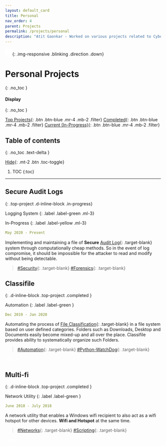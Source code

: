 ```yaml
---
layout: default_card
title: Personal
nav_order: 4
parent: Projects
permalink: /projects/personal
description: "Atit Gaonkar - Worked on various projects related to Cyber-Security, Automation, Visualization and Scripting. Ex: Secure Audit Logs, Classifile and Multifi"
---
```


<link rel="stylesheet" href="..\..\assets\css\bootstrap-iso.css" crossorigin="anonymous">
<style>
  .hidden{
    color: white;
    user-select: none;
  }
  .down {
  position: fixed;
  bottom: 20px;
  right: 30px;
  z-index: 99;
  font-size: 18px;
  border: none;
  outline: none;
  padding: 10px;
  border-radius: 25px;
  background-image: linear-gradient(#4593fb, #227efa);
  background-color: #227efa;
}
.direction{
  opacity: 0.5;
}
.down:hover {
  animation: none;
  /* opacity: 0.75; */
  box-shadow:
  0 2.8px 2.2px rgba(0, 0, 0, 0.034),
  0 6.7px 5.3px rgba(0, 0, 0, 0.048),
  0 12.5px 10px rgba(0, 0, 0, 0.06),
  0 22.3px 17.9px rgba(0, 0, 0, 0.072),
  0 41.8px 33.4px rgba(0, 0, 0, 0.086),
  0 100px 80px rgba(0, 0, 0, 0.12);
}
.blinking {
  animation: blinkingText 1.0s infinite;
  cursor: pointer;
}
.no-blinking {
  animation: none;
  cursor: pointer;
}
@keyframes blinkingText {
  0% {
    opacity: 0.35;
  }
  25% {
    opacity: 0.5;
  }
  50% {
    opacity: 0.70;
  }
  75% {
    opacity: 0.5;
  }
  100% {
    opacity: 0.35;
  }
}
.horizontal-rule{
    border-top: 1px solid #DDD;
}
</style>

![Direction](../../assets/images/arrow-down.png){: .img-responsive .blinking .direction .down}

# Personal Projects
{: .no_toc }

#### Display
{: .no_toc }

[Top Projects](#filter){: .btn .btn-blue .mr-4 .mb-2 .filter} [Completed](#filter){: .btn .btn-blue .mr-4 .mb-2 .filter} [Current (In-Progress)](#filter){: .btn .btn-blue .mr-4 .mb-2 .filter} 

## Table of contents
{: .no_toc .text-delta }

[Hide](#){: .mt-2 .btn .toc-toggle}

1. TOC
{:toc}

---

## Secure Audit Logs
{: .top-project .d-inline-block .in-progress}

Logging System
{: .label .label-green .ml-3}

In-Progress
{: .label .label-yellow .ml-3}

```yaml
May 2020 - Present
```

Implementing and maintaining a ﬁle of **Secure** [Audit Log](https://en.wikipedia.org/wiki/Audit_trail){: .target-blank} system through computationally cheap methods. So in the event of log compromise, it should be impossible for the attacker to read and modify without being detectable.

> [#Security](javascript:void(0)){: .target-blank} [#Forensics](javascript:void(0)){: .target-blank}

<!-- <a href="javascript:void(0)" class="btn mr-2" style="color:white; background-color: gray; cursor: no-drop !important" disabled>Github</a> -->




## Classifile
{: .d-inline-block .top-project .completed }

Automation
{: .label .label-green }

```yaml
Dec 2019 - Jan 2020
```

Automating the process of [File Classification](javascript:void(0)){: .target-blank} in a file system based on user defined categories. Folders such as Downloads, Desktop and Documents easily become mixed-up and all over the place. Classifile provides ability to systematically organize such Folders.

> [#Automation](javascript:void(0)){: .target-blank} [#Python-WatchDog](javascript:void(0)){: .target-blank}

<a href="https://github.com/asgaonkar/Classifile" class="btn btn-purple mr-2" style="color:white">Github</a>
<!-- [Github](https://github.com/asgaonkar/Classifile){: .btn .btn-purple .mr-2} -->
<!-- [Demo](){: .btn .btn-green .disabled} -->



## Multi-fi
{: .d-inline-block .top-project .completed }

Network Utility
{: .label .label-green }

```yaml
June 2018 - July 2018
```

A network utility that enables a Windows wifi recipient to also act as a wifi hotspot for other devices. **Wifi and Hotspot** at the same time.

> [#Networks](javascript:void(0)){: .target-blank} [#Scripting](javascript:void(0)){: .target-blank}

<a href="#" class="btn btn-purple mr-2" style="color:white">Github</a>
<!-- [Github](https://github.com/asgaonkar/Scrap-on-Campus){: .btn .btn-purple } -->


<script src="https://code.jquery.com/jquery-3.4.1.slim.min.js" integrity="sha384-J6qa4849blE2+poT4WnyKhv5vZF5SrPo0iEjwBvKU7imGFAV0wwj1yYfoRSJoZ+n" crossorigin="anonymous"></script>
<script src="https://cdn.jsdelivr.net/npm/popper.js@1.16.0/dist/umd/popper.min.js" integrity="sha384-Q6E9RHvbIyZFJoft+2mJbHaEWldlvI9IOYy5n3zV9zzTtmI3UksdQRVvoxMfooAo" crossorigin="anonymous"></script>
<script src="https://stackpath.bootstrapcdn.com/bootstrap/4.4.1/js/bootstrap.min.js" integrity="sha384-wfSDF2E50Y2D1uUdj0O3uMBJnjuUD4Ih7YwaYd1iqfktj0Uod8GCExl3Og8ifwB6" crossorigin="anonymous"></script>
<script src="https://unpkg.com/aos@next/dist/aos.js"></script>
<script>
  function moveDown()
  {
    document.getElementsByClassName('main-content-wrap')[0].scrollTop = $("#display").position().top;
    console.log($("#display").position().top);
    $(window).scrollTop($("#display").position().top);
  }
  function direction_movement()
  {
    if(document.getElementsByClassName('direction')[0].getAttribute("src").split('-')[1].split('.')[0] == "down")
      {
        moveDown();
      }
      else{
        document.getElementsByClassName('main-content-wrap')[0].scrollTop = 0;
        $(window).scrollTop(0);
      }
  }
  try {
    AOS.init();
    $(window).on('load', function() {
      document.getElementsByClassName('filter')[0].click();
      for(var i=0;i<document.getElementsByClassName('bootstrap-iso').length;i++)
      {
          document.getElementsByClassName('tags')[i].setAttribute("id", document.getElementsByClassName('bootstrap-iso')[i].getElementsByTagName('h2')[0].getAttribute('id'))
      }
      AOS.refresh();
      var $animation_elements = $('.bootstrap-iso');
      var $window = $(window);
      var window_height = $window.height();
      var window_top_position = $window.scrollTop();
      var window_bottom_position = (window_top_position + window_height);
      $('a > img').parent().addClass("image-link");
      $('img.logo-link').parent().attr('target','_');
      document.getElementsByClassName('direction')[0].parentNode.setAttribute('onclick','direction_movement()');
      document.getElementsByClassName('direction')[0].setAttribute('onclick','direction_movement()');
      $('.direction').on('click', function() {
        direction_movement()
        });
      document.addEventListener('click', function (event) {
          if ($(event.target).hasClass('direction'))
          {
            console.log('Clicked');
            direction_movement()
          }
      }, true /*Capture event*/);
      $('.target-blank').attr('target','_');
      $('pre').addClass("mb-0");
      $('p > a.no-mb').parent().addClass("mb-0");
      $('a > img').parent().addClass("image-link");
      $('img.logo-link').parent().attr('target','_');
      $('.main-content-wrap').on('scroll', function() {          
          console.log("triggered");
          if(document.getElementsByClassName('direction')[0].getAttribute("src").split('-')[1].split('.')[0] == "up")
          {
            document.getElementsByClassName('direction')[0].classList.remove("blinking");
            document.getElementsByClassName('direction')[0].classList.add("no-blinking");
          }
          if ($('.main-content-wrap').scrollTop() >= $("#display").position().top) {
            document.getElementsByClassName('direction')[0].setAttribute("src","../../assets/images/arrow-up.png");
          }
          else
          {
            document.getElementsByClassName('direction')[0].setAttribute("src","../../assets/images/arrow-down.png");
          }
          $.each($animation_elements, function() {
                var $element = $(this);
                var element_height = $element.outerHeight();
                var element_top_position = $element.offset().top;
                var element_bottom_position = (element_top_position + element_height);
                if ((element_bottom_position >= window_top_position) && (element_top_position <= window_bottom_position)) {
                    $element.addClass('aos-animate');
                } else {
                    $element.removeClass('aos-animate');
                }
            });
          });
    });
    $(window).on('scroll', function() {      
      if(document.getElementsByClassName('direction')[0].getAttribute("src").split('-')[1].split('.')[0] == "up")
      {
        document.getElementsByClassName('direction')[0].classList.remove("blinking");
        document.getElementsByClassName('direction')[0].classList.add("no-blinking");
      }
      if ($(window).scrollTop() >= $("#display").position().top) {
        document.getElementsByClassName('direction')[0].setAttribute("src","../../assets/images/arrow-up.png");
      }
      else
      {
        document.getElementsByClassName('direction')[0].setAttribute("src","../../assets/images/arrow-down.png");
      } 
      var $animation_elements = $('.bootstrap-iso');
      var $window = $(window);
      var window_height = $window.height();
      var window_top_position = $window.scrollTop();
      var window_bottom_position = (window_top_position + window_height);
      $.each($animation_elements, function() {
          var $element = $(this);
          var element_height = $element.outerHeight();
          var element_top_position = $element.offset().top;
          var element_bottom_position = (element_top_position + element_height);
          if ((element_bottom_position >= window_top_position) && (element_top_position <= window_bottom_position)) {
              $element.addClass('aos-animate');
          } else {
              $element.removeClass('aos-animate');
          }
      });
    });
    $('.toc-toggle').on('click', function () {
      var toc = document.getElementById('markdown-toc');
      if($(this)[0].innerHTML=="Hide")
      {
        $(this)[0].innerHTML="Show";
        toc.style.display = "none";
      }
      else
      {
        $(this)[0].innerHTML="Hide";
        toc.style.display = "block";
      }
      $('.main-content-wrap')[0].scrollTop += 1;
      $('.main-content-wrap')[0].scrollTop -= 1;
    });
    $('a.filter').on('click', function () {  
      document.getElementsByClassName('direction')[0].classList.remove("no-blinking");
      document.getElementsByClassName('direction')[0].classList.add("blinking");
      var action = $(this)[0];
      for(var i=0;i<$('.filter').length;i++)
      {
        $('.filter')[i].classList.add('btn-blue');
      }
      if($('.toc-toggle')[0].innerHTML=="Hide" && action.innerHTML != "All")
      {
        $('.toc-toggle')[0].click();
      }
      action.classList.remove('btn-blue');
      var class_name; 
      if(action.innerHTML=="Completed")
      {
        class_name = "completed";
      }
      else if(action.innerHTML=="Top Projects")
      {
        class_name = "top-project";
      }      
      else
      {
        class_name = "in-progress";
      }
      for(var i=0;i<$('.tags').length;i++)
      {
        $('.tags')[i].style.display = "none";
      }
      var class_object = document.getElementsByClassName(class_name);
      for(var i=0;i<class_object.length;i++)
      {
        class_object[i].parentNode.parentNode.parentNode.style.display = "block";
      }
      $('.main-content-wrap')[0].scrollTop += 1;
      $('.main-content-wrap')[0].scrollTop -= 1;
    });
}
catch(error) {
  setTimeout(function(){ location.reload(); }, 2000);
}
</script>